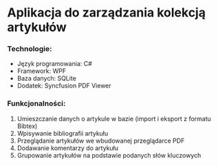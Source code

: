 # Aplikacja do zarządzania kolekcją artykułów
<h3>Technologie:</h3>
<ul>
  <li>Język programowania: C#</li>
  <li>Framework: WPF</li>
  <li>Baza danych: SQLite</li>
  <li>Dodatek: Syncfusion PDF Viewer</li>
</ul>

<h3>Funkcjonalności:</h3>
<ol>
  <li>Umieszczanie danych o artykule w bazie (import i eksport z formatu Bibtex)</li>
  <li>Wpisywanie bibliografii artykułu</li>
  <li>Przeglądanie artykułów we wbudowanej przeglądarce PDF</li>
  <li>Dodawanie komentarzy do artykułu</li>
  <li>Grupowanie artykułów na podstawie podanych słów kluczowych</li>
</ol>
